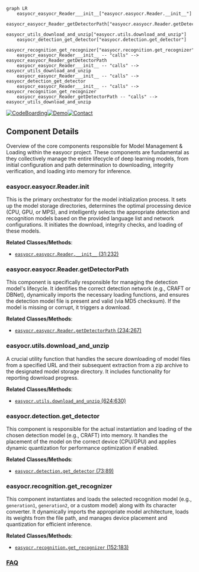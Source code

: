 ```mermaid
graph LR
    easyocr_easyocr_Reader___init__["easyocr.easyocr.Reader.__init__"]
    easyocr_easyocr_Reader_getDetectorPath["easyocr.easyocr.Reader.getDetectorPath"]
    easyocr_utils_download_and_unzip["easyocr.utils.download_and_unzip"]
    easyocr_detection_get_detector["easyocr.detection.get_detector"]
    easyocr_recognition_get_recognizer["easyocr.recognition.get_recognizer"]
    easyocr_easyocr_Reader___init__ -- "calls" --> easyocr_easyocr_Reader_getDetectorPath
    easyocr_easyocr_Reader___init__ -- "calls" --> easyocr_utils_download_and_unzip
    easyocr_easyocr_Reader___init__ -- "calls" --> easyocr_detection_get_detector
    easyocr_easyocr_Reader___init__ -- "calls" --> easyocr_recognition_get_recognizer
    easyocr_easyocr_Reader_getDetectorPath -- "calls" --> easyocr_utils_download_and_unzip
```
[![CodeBoarding](https://img.shields.io/badge/Generated%20by-CodeBoarding-9cf?style=flat-square)](https://github.com/CodeBoarding/CodeBoarding)[![Demo](https://img.shields.io/badge/Try%20our-Demo-blue?style=flat-square)](https://www.codeboarding.org/demo)[![Contact](https://img.shields.io/badge/Contact%20us%20-%20contact@codeboarding.org-lightgrey?style=flat-square)](mailto:contact@codeboarding.org)

## Component Details

Overview of the core components responsible for Model Management & Loading within the easyocr project. These components are fundamental as they collectively manage the entire lifecycle of deep learning models, from initial configuration and path determination to downloading, integrity verification, and loading into memory for inference.

### easyocr.easyocr.Reader.__init__
This is the primary orchestrator for the model initialization process. It sets up the model storage directories, determines the optimal processing device (CPU, GPU, or MPS), and intelligently selects the appropriate detection and recognition models based on the provided language list and network configurations. It initiates the download, integrity checks, and loading of these models.


**Related Classes/Methods**:

- <a href="https://github.com/JaidedAI/EasyOCR/blob/master/easyocr/easyocr.py#L31-L232" target="_blank" rel="noopener noreferrer">`easyocr.easyocr.Reader.__init__` (31:232)</a>


### easyocr.easyocr.Reader.getDetectorPath
This component is specifically responsible for managing the detection model's lifecycle. It identifies the correct detection network (e.g., CRAFT or DBNet), dynamically imports the necessary loading functions, and ensures the detection model file is present and valid (via MD5 checksum). If the model is missing or corrupt, it triggers a download.


**Related Classes/Methods**:

- <a href="https://github.com/JaidedAI/EasyOCR/blob/master/easyocr/easyocr.py#L234-L267" target="_blank" rel="noopener noreferrer">`easyocr.easyocr.Reader.getDetectorPath` (234:267)</a>


### easyocr.utils.download_and_unzip
A crucial utility function that handles the secure downloading of model files from a specified URL and their subsequent extraction from a zip archive to the designated model storage directory. It includes functionality for reporting download progress.


**Related Classes/Methods**:

- <a href="https://github.com/JaidedAI/EasyOCR/blob/master/easyocr/utils.py#L624-L630" target="_blank" rel="noopener noreferrer">`easyocr.utils.download_and_unzip` (624:630)</a>


### easyocr.detection.get_detector
This component is responsible for the actual instantiation and loading of the chosen detection model (e.g., CRAFT) into memory. It handles the placement of the model on the correct device (CPU/GPU) and applies dynamic quantization for performance optimization if enabled.


**Related Classes/Methods**:

- <a href="https://github.com/JaidedAI/EasyOCR/blob/master/easyocr/detection.py#L73-L89" target="_blank" rel="noopener noreferrer">`easyocr.detection.get_detector` (73:89)</a>


### easyocr.recognition.get_recognizer
This component instantiates and loads the selected recognition model (e.g., `generation1`, `generation2`, or a custom model) along with its character converter. It dynamically imports the appropriate model architecture, loads its weights from the file path, and manages device placement and quantization for efficient inference.


**Related Classes/Methods**:

- <a href="https://github.com/JaidedAI/EasyOCR/blob/master/easyocr/recognition.py#L152-L183" target="_blank" rel="noopener noreferrer">`easyocr.recognition.get_recognizer` (152:183)</a>




### [FAQ](https://github.com/CodeBoarding/GeneratedOnBoardings/tree/main?tab=readme-ov-file#faq)